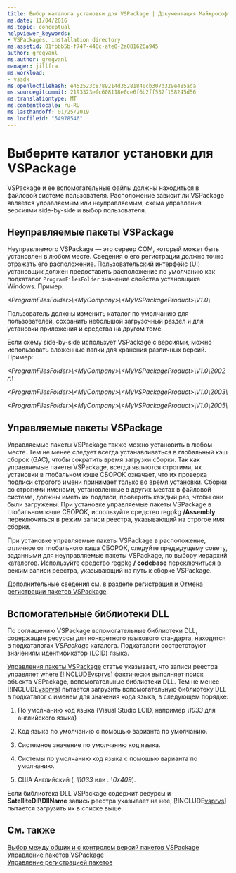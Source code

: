 ```yaml
---
title: Выбор каталога установки для VSPackage | Документация Майкрософт
ms.date: 11/04/2016
ms.topic: conceptual
helpviewer_keywords:
- VSPackages, installation directory
ms.assetid: 01fbbb5b-f747-446c-afe0-2a081626a945
author: gregvanl
ms.author: gregvanl
manager: jillfra
ms.workload:
- vssdk
ms.openlocfilehash: e452523c8789214d35281840cb307d329e485ada
ms.sourcegitcommit: 2193323efc608118e0ce6f6b2ff532f158245d56
ms.translationtype: MT
ms.contentlocale: ru-RU
ms.lasthandoff: 01/25/2019
ms.locfileid: "54978546"
---
```

# <a name="choose-the-installation-directory-for-a-vspackage"></a>Выберите каталог установки для VSPackage
VSPackage и ее вспомогательные файлы должны находиться в файловой системе пользователя. Расположение зависит ли VSPackage является управляемым или неуправляемым, схема управления версиями side-by-side и выбор пользователя.  
  
## <a name="unmanaged-vspackages"></a>Неуправляемые пакеты VSPackage  
 Неуправляемого VSPackage — это сервер COM, который может быть установлен в любом месте. Сведения о его регистрации должно точно отражать его расположение. Пользовательский интерфейс (UI) установщик должен предоставить расположение по умолчанию как подкаталог `ProgramFilesFolder` значение свойства установщика Windows. Пример:  
  
*&lt;ProgramFilesFolder&gt;\\&lt;MyCompany&gt;\\&lt;MyVSPackageProduct&gt;\V1.0\\*
  
 Пользователь должны изменить каталог по умолчанию для пользователей, сохранить небольшой загрузочный раздел и для установки приложения и средства на другом томе.  
  
 Если схему side-by-side использует VSPackage с версиями, можно использовать вложенные папки для хранения различных версий. Пример:

 *&lt;ProgramFilesFolder&gt;\\&lt;MyCompany&gt;\\&lt;MyVSPackageProduct&gt;\\V1.0\\2002 г.\\*
  
 *&lt;ProgramFilesFolder&gt;\\&lt;MyCompany&gt;\\&lt;MyVSPackageProduct&gt;\\V1.0\\2003\\*
  
 *&lt;ProgramFilesFolder&gt;\\&lt;MyCompany&gt;\\&lt;MyVSPackageProduct&gt;\\V1.0\\2005\\*
  
## <a name="managed-vspackages"></a>Управляемые пакеты VSPackage  
 Управляемые пакеты VSPackage также можно установить в любом месте. Тем не менее следует всегда устанавливаться в глобальный кэш сборок (GAC), чтобы сократить время загрузки сборки. Так как управляемые пакеты VSPackage, всегда являются строгими, их установки в глобальном кэше СБОРОК означает, что их проверка подписи строгого имени принимает только во время установки. Сборки со строгими именами, установленные в других местах в файловой системе, должны иметь их подписи, проверить каждый раз, чтобы они были загружены. При установке управляемые пакеты VSPackage в глобальном кэше СБОРОК, используйте средство regpkg **/Assembly** переключиться в режим записи реестра, указывающий на строгое имя сборки.  
  
 При установке управляемые пакеты VSPackage в расположение, отличное от глобального кэша СБОРОК, следуйте предыдущему совету, заданными для неуправляемые пакеты VSPackage, по выбору иерархий каталогов. Используйте средство regpkg **/ codebase** переключиться в режим записи реестра, указывающий на путь к сборке VSPackage.  
  
 Дополнительные сведения см. в разделе [регистрация и Отмена регистрации пакетов VSPackage](../../extensibility/registering-and-unregistering-vspackages.md).  
  
## <a name="satellite-dlls"></a>Вспомогательные библиотеки DLL  
 По соглашению VSPackage вспомогательные библиотеки DLL, содержащие ресурсы для конкретного языкового стандарта, находятся в подкаталогах *VSPackage* каталога. Подкаталоги соответствуют значениям идентификатор (LCID) языка.  
  
 [Управления пакеты VSPackage](../../extensibility/managing-vspackages.md) статье указывает, что записи реестра управляет where [!INCLUDE[vsprvs](../../code-quality/includes/vsprvs_md.md)] фактически выполняет поиск объекта VSPackage, вспомогательные библиотеки DLL. Тем не менее [!INCLUDE[vsprvs](../../code-quality/includes/vsprvs_md.md)] пытается загрузить вспомогательную библиотеку DLL в подкаталог с именем для значения кода языка, в следующем порядке:  
  
1.  По умолчанию код языка (Visual Studio LCID, например *\1033* для английского языка)  
  
2.  Код языка по умолчанию с помощью варианта по умолчанию.  
  
3.  Системное значение по умолчанию код языка.  
  
4.  Системы по умолчанию код языка с помощью варианта по умолчанию.  
  
5.  США Английский (*. \1033* или *. \0x409*).  
  

Если библиотека DLL VSPackage содержит ресурсы и **SatelliteDll\DllName** запись реестра указывает на нее, [!INCLUDE[vsprvs](../../code-quality/includes/vsprvs_md.md)] пытается загрузить их в списке выше.  
  
## <a name="see-also"></a>См. также  
 [Выбор между общих и с контролем версий пакетов VSPackage](../../extensibility/choosing-between-shared-and-versioned-vspackages.md)   
 [Управление пакетов VSPackage](../../extensibility/managing-vspackages.md)   
 [Управление регистрацией пакетов](https://msdn.microsoft.com/library/f69e0ea3-6a92-4639-8ca9-4c9c210e58a1)